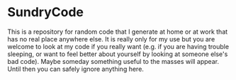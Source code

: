 # SundryCode
This is a repository for random code that I generate at home or at work that has no real place anywhere else.  It is really only for my use but you are welcome to look at my code if you really want (e.g. if you are having trouble sleeping, or want to feel better about yourself by looking at someone else's bad code).  Maybe someday something useful to the masses will appear.  Until then you can safely ignore anything here.
